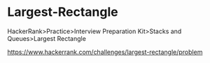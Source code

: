 # Largest-Rectangle

HackerRank>Practice>Interview Preparation Kit>Stacks and Queues>Largest Rectangle

https://www.hackerrank.com/challenges/largest-rectangle/problem
